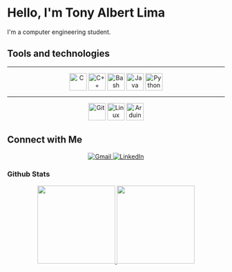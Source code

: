 # Hello, I'm Tony Albert Lima
I'm a computer engineering student.
    
## Tools and technologies 

---

</div>
<div style="display: inline_block" align="center">
    <img align="center" src="https://skillicons.dev/icons?i=c&theme=dark" alt="C" width="40" height="40"/>
    <img align="center" alt="C++" width="40" height="40" src="https://skillicons.dev/icons?i=cpp&theme=dark"/>
    <img align="center" alt="Bash" height="40" width="40" src="https://skillicons.dev/icons?i=bash&theme=dark"/>
    <img align="center" alt="Java" height="40" width="40" src="https://skillicons.dev/icons?i=java&theme=dark"/>
    <img align="center" alt="Python" height="40" width="40" src="https://skillicons.dev/icons?i=python&theme=dark"/>
</div>

---

<div style="display: inline_block" align="center">
    <img src="https://skillicons.dev/icons?i=git&theme=dark" alt="Git" width="40" height="40"/>
    <img src="https://skillicons.dev/icons?i=linux&theme=dark" alt="Linux" width="40" height="40"/>
    <img src="https://skillicons.dev/icons?i=arduino&theme=dark" alt="Arduino" width="40" height="40"/>
</div>

## Connect with Me

<div align="center">
  <a href = "mailto:contato.tony.albert@gmail.com">
      <img src="https://img.shields.io/badge/-Gmail-%23333?style=for-the-badge&logo=gmail&logoColor=white" alt="Gmail" target="_blank">
  </a>
  <a href="https://www.linkedin.com/in/tony-lima-890b99256/">
    <img src="https://img.shields.io/static/v1?message=LinkedIn&logo=linkedin&label=&color=0077B5&logoColor=white&style=for-the-badge" alt="LinkedIn" target="_blank">
  </a>
</div>

### Github Stats
<div style="display: inline_block" align="center">
  <a href="https://github.com/TonyALima">
  <img height="180em" src="https://github-readme-stats.vercel.app/api?username=TonyALima&show_icons=true&theme=nightowl&include_all_commits=true&count_private=true"/>
  <img height="180em" src="https://github-readme-stats.vercel.app/api/top-langs/?username=TonyALima&layout=compact&langs_count=7&theme=nightowl"/>
</div>
